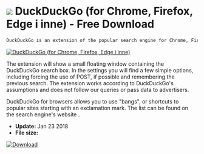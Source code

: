 # ![](https://cdn.softexe.net/static/icon/f/duckduckgo-dla-chrome-firefox-edge-i-inne-10693.png) DuckDuckGo (for Chrome, Firefox, Edge i inne)  - Free Download

```sh
DuckDuckGo is an extension of the popular search engine for Chrome, Firefox, Edge, Opera, Internet Explorer and Safari. After installing the extension, you can use the DuckDuckGo search engine by pressing the keyboard shortcut.
```
[![DuckDuckGo (for Chrome, Firefox, Edge i inne)](https:https://tse3.mm.bing.net/th?id=OIP.RCxFHAbIG8_NoVjyeVhVmwHaE4&pid=Api)](https://softexe.net/win/internet/browser-add-ons/duckduckgo-for-chrome-firefox-edge-i-inne:pRfac.html)

The extension will show a small floating window containing the DuckDuckGo search box. In the settings you will find a few simple options, including forcing the use of POST, if possible and remembering the previous search. The extension works according to DuckDuckGo's assumptions and does not follow our queries or pass data to advertisers.
 
 DuckDuckGo for browsers allows you to use "bangs", or shortcuts to popular sites starting with an exclamation mark. The list can be found on the search engine's website .


- **Update:** Jan 23 2018
- **File size:** 

[![Download](https://cdn.softexe.net/static/img/download.png)](https://softexe.net/win/internet/browser-add-ons/duckduckgo-for-chrome-firefox-edge-i-inne:pRfac.html)

